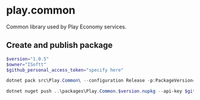 # play.common
Common library used by Play Economy services.

## Create and publish package
```powershell
$version="1.0.5"
$owner="ISoftt"
$github_personal_access_token="specify here"

dotnet pack src\Play.Common\ --configuration Release -p:PackageVersion=$version -p:RepositoryUrl=https://github.com/$owner/play.common -o ..\packages

dotnet nuget push ..\packages\Play.Common.$version.nupkg --api-key $github_personal_access_token --source "github"
```
